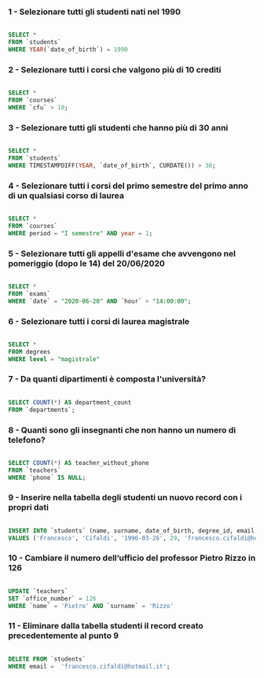 ### 1 - Selezionare tutti gli studenti nati nel 1990

```SQL

SELECT *
FROM `students`
WHERE YEAR(`date_of_birth`) = 1990
```

### 2 - Selezionare tutti i corsi che valgono più di 10 crediti

```SQL

SELECT *
FROM `courses`
WHERE `cfu` > 10;
```

### 3 - Selezionare tutti gli studenti che hanno più di 30 anni

```SQL

SELECT *
FROM `students`
WHERE TIMESTAMPDIFF(YEAR, `date_of_birth`, CURDATE()) > 30;

```

### 4 - Selezionare tutti i corsi del primo semestre del primo anno di un qualsiasi corso di laurea

```SQL

SELECT *
FROM `courses`
WHERE period = "I semestre" AND year = 1;
```

### 5 - Selezionare tutti gli appelli d'esame che avvengono nel pomeriggio (dopo le 14) del 20/06/2020

```SQL

SELECT *
FROM `exams`
WHERE `date` = "2020-06-20" AND `hour` > "14:00:00";
```

### 6 - Selezionare tutti i corsi di laurea magistrale

```SQL

SELECT *
FROM degrees
WHERE level = "magistrale"

```

### 7 - Da quanti dipartimenti è composta l'università?

```SQL

SELECT COUNT(*) AS department_count
FROM `departments`;
```

### 8 - Quanti sono gli insegnanti che non hanno un numero di telefono?

```SQL

SELECT COUNT(*) AS teacher_without_phone
FROM `teachers`
WHERE `phone` IS NULL;
```

### 9 - Inserire nella tabella degli studenti un nuovo record con i propri dati

```SQL

INSERT INTO `students` (name, surname, date_of_birth, degree_id, email, fiscal_code, enrolment_date, registration_number)
VALUES ('Francesco', 'Cifaldi', '1996-03-26', 29, 'francesco.cifaldi@hotmail.it', 'CFLFNC96C26L049X','2024-09-11',888888);

```

### 10 - Cambiare il numero dell’ufficio del professor Pietro Rizzo in 126

```SQL

UPDATE `teachers`
SET `office_number` = 126
WHERE `name` = 'Pietro' AND `surname` = 'Rizzo'
```

### 11 - Eliminare dalla tabella studenti il record creato precedentemente al punto 9

```SQL

DELETE FROM `students`
WHERE email =  'francesco.cifaldi@hotmail.it';
```

